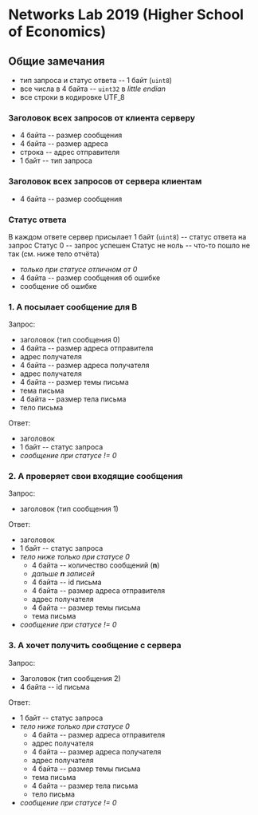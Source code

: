 # Networks Lab 2019 (Higher School of Economics)

## Общие замечания

- тип запроса и статус ответа -- 1 байт (`uint8`)
- все числа в 4 байта -- `uint32` в _little endian_
- все строки в кодировке UTF_8

### Заголовок всех запросов от клиента серверу

- 4 байта -- размер сообщения
- 4 байта -- размер адреса
- строка -- адрес отправителя
- 1 байт -- тип запроса

### Заголовок всех запросов от сервера клиентам

- 4 байта -- размер сообщения

### Статус ответа

В каждом ответе сервер присылает 1 байт (`uint8`) -- статус ответа на запрос
Статус 0 -- запрос успешен
Статус не ноль -- что-то пошло не так (см. ниже тело отчёта)

- _только при статусе отличном от 0_
- 4 байта -- размер сообщения об ошибке
- сообщение об ошибке

### 1. A посылает сообщение для B

Запрос:
- заголовок (тип сообщения 0)
- 4 байта -- размер адреса отправителя
- адрес получателя
- 4 байта -- размер адреса получателя
- адрес получателя
- 4 байта -- размер темы письма
- тема письма
- 4 байта -- размер тела письма
- тело письма

Ответ:
- заголовок
- 1 байт -- статус запроса
- _сообщение при статусе != 0_

### 2. A проверяет свои входящие сообщения

Запрос:
- заголовок (тип сообщения 1)

Ответ:
- заголовок
- 1 байт -- статус запроса
- _тело ниже только при статусе 0_
  - 4 байта -- количество сообщений (**n**)
  - _дальше **n** записей_ 
  - 4 байта -- id письма
  - 4 байта -- размер адреса отправителя
  - адрес получателя
  - 4 байта -- размер темы письма
  - тема письма
- _сообщение при статусе != 0_

### 3. A хочет получить сообщение с сервера

Запрос:
- Заголовок (тип сообщения 2)
- 4 байта -- id письма

Ответ:
- 1 байт -- статус запроса
- _тело ниже только при статусе 0_
  - 4 байта -- размер адреса отправителя
  - адрес получателя
  - 4 байта -- размер адреса получателя
  - адрес получателя
  - 4 байта -- размер темы письма
  - тема письма
  - 4 байта -- размер тела письма
  - тело письма
- _сообщение при статусе != 0_
